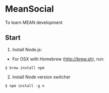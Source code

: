# MeanSocial
To learn MEAN development

## Start
1. Install Node.js:
 - For OSX with Homebrew (http://brew.sh), run:
 
 ```
 $ brew install npm
 ```
2. Install Node version switcher

 ```
 $ npm install -g n
 ```
